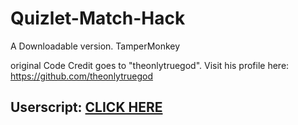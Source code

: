 # Quizlet-Match-Hack
A Downloadable version. TamperMonkey

original Code Credit goes to "theonlytruegod". Visit his profile here: https://github.com/theonlytruegod


<h2>Userscript: <a href="https://github.com/gutc0derium18/Quizlet-Match-Hack/raw/main/TamperMonkey%20Quizlet%20Hack%20Code" target="_blank">CLICK HERE</a></h2>
